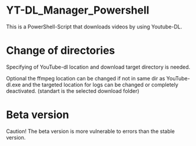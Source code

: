 # YT-DL_Manager_Powershell
This is a PowerShell-Script that downloads videos by using Youtube-DL.



# Change of directories
Specifying of YouTube-dl location and download target directory is needed.

Optional the ffmpeg location can be changed if not in same dir as YouTube-dl.exe and the targeted location for logs can be changed or completely deactivated. (standart is the selected download folder)

# Beta version
Caution! The beta version is more vulnerable to errors than the stable version.
